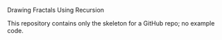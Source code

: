 Drawing Fractals Using Recursion

This repository contains only the skeleton for a GitHub repo; no example code.
